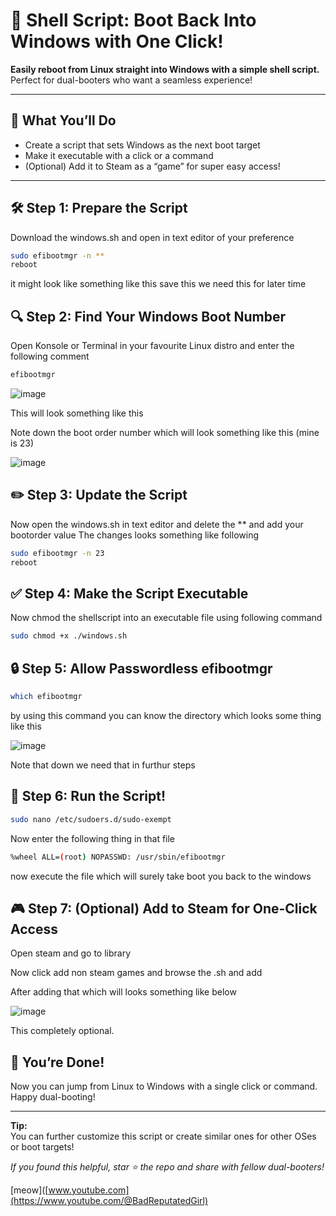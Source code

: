 # 🚀 Shell Script: Boot Back Into Windows with One Click!

**Easily reboot from Linux straight into Windows with a simple shell script.**  
Perfect for dual-booters who want a seamless experience!

---

## 📝 What You’ll Do

- Create a script that sets Windows as the next boot target
- Make it executable with a click or a command
- (Optional) Add it to Steam as a “game” for super easy access!

---

## 🛠️ Step 1: Prepare the Script
  Download the windows.sh and open in text editor of your preference
  ```sh
  sudo efibootmgr -n **
  reboot
  ```
  it might look like something like this save this we need this for later time 

## 🔍 Step 2: Find Your Windows Boot Number
  Open Konsole or Terminal in your favourite Linux distro and enter the following comment 
  ```sh
  efibootmgr
  ```
![image](https://github.com/user-attachments/assets/7d283364-f352-49eb-a0cc-a78de45e541b)

This will look something like this

Note down the boot order number which will look something like this (mine is 23)

![image](https://github.com/user-attachments/assets/f7168da1-1dc5-47f7-92d1-11251c4926d7)

## ✏️ Step 3: Update the Script
  Now open the windows.sh in text editor and delete the ** and add your bootorder value 
  The changes looks something like following 
  ```sh
  sudo efibootmgr -n 23
  reboot
  ```
## ✅ Step 4: Make the Script Executable
  Now chmod the shellscript into an executable file using following command 
  ```sh
  sudo chmod +x ./windows.sh
  ```

## 🔒 Step 5: Allow Passwordless efibootmgr 
  ```sh
  which efibootmgr
  ```
by using this command you can know the directory which looks some thing like this

![image](https://github.com/user-attachments/assets/985da6bb-4ea7-4272-ac74-86021e6437c3)

Note that down we need that in furthur steps 

## 🚦 Step 6: Run the Script!
  ```sh
  sudo nano /etc/sudoers.d/sudo-exempt
  ```

  Now enter the following thing in that file 
  ```sh
  %wheel ALL=(root) NOPASSWD: /usr/sbin/efibootmgr
  ```
now execute the file which will surely take boot you back to the windows 

## 🎮 Step 7: (Optional) Add to Steam for One-Click Access
  Open steam and go to library
  
  Now click add non steam games and browse the .sh and add
  
  After adding that which will looks something like below
  
  ![image](https://github.com/user-attachments/assets/f4c950ed-fa8c-4e36-afd0-b756c8ab7e8e)

  This completely optional.

## 🎉 You’re Done!

Now you can jump from Linux to Windows with a single click or command.  
Happy dual-booting!

---

**Tip:**  
You can further customize this script or create similar ones for other OSes or boot targets!

*If you found this helpful, star ⭐ the repo and share with fellow dual-booters!*

[meow]([www.youtube.com](https://www.youtube.com/@BadReputatedGirl)

